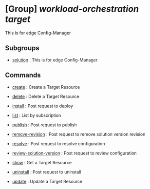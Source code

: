 # [Group] _workload-orchestration target_

This is for edge Config-Manager

## Subgroups

- [solution](/Commands/workload-orchestration/target/solution/readme.md)
: This is for edge Config-Manager

## Commands

- [create](/Commands/workload-orchestration/target/_create.md)
: Create a Target Resource

- [delete](/Commands/workload-orchestration/target/_delete.md)
: Delete a Target Resource

- [install](/Commands/workload-orchestration/target/_install.md)
: Post request to deploy

- [list](/Commands/workload-orchestration/target/_list.md)
: List by subscription

- [publish](/Commands/workload-orchestration/target/_publish.md)
: Post request to publish

- [remove-revision](/Commands/workload-orchestration/target/_remove-revision.md)
: Post request to remove solution version revision

- [resolve](/Commands/workload-orchestration/target/_resolve.md)
: Post request to resolve configuration

- [review-solution-version](/Commands/workload-orchestration/target/_review-solution-version.md)
: Post request to review configuration

- [show](/Commands/workload-orchestration/target/_show.md)
: Get a Target Resource

- [uninstall](/Commands/workload-orchestration/target/_uninstall.md)
: Post request to uninstall

- [update](/Commands/workload-orchestration/target/_update.md)
: Update a Target Resource
